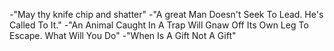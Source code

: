 -"May thy knife chip and shatter"
-"A great Man Doesn't Seek To Lead. He's Called To It."
-"An Animal Caught In A Trap Will Gnaw Off Its Own Leg To Escape. What Will You Do"
-"When Is A Gift Not A Gift"
